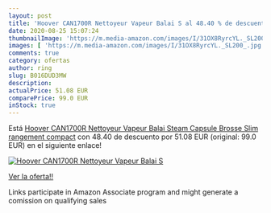 ```yaml
---
layout: post
title: 'Hoover CAN1700R Nettoyeur Vapeur Balai S al 48.40 % de descuento'
date: 2020-08-25 15:07:24
thumbnailImage: 'https://m.media-amazon.com/images/I/31OX8RyrcYL._SL200_.jpg'
images: [ 'https://m.media-amazon.com/images/I/31OX8RyrcYL._SL200_.jpg' ]
comments: true
category: ofertas
author: ring
slug: B016DUD3MW
description:
actualPrice: 51.08 EUR
comparePrice: 99.0 EUR
inStock: true
---
```


Está [Hoover CAN1700R Nettoyeur Vapeur Balai Steam Capsule Brosse Slim rangement compact](https://www.amazon.fr/dp/B016DUD3MW/?tag=tolees0d-21) con 48.40 de descuento por 51.08 EUR (original: 99.0 EUR) en el siguiente enlace!

[![Hoover CAN1700R Nettoyeur Vapeur Balai S](https://m.media-amazon.com/images/I/31OX8RyrcYL._SL200_.jpg)](https://www.amazon.fr/dp/B016DUD3MW/?tag=tolees0d-21)

[Ver la oferta!!](https://www.amazon.fr/dp/B016DUD3MW/?tag=tolees0d-21)

Links participate in Amazon Associate program and might generate a comission on qualifying sales


